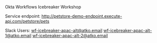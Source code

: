 Okta Workflows Icebreaker Workshop

Service endpoint: http://petstore-demo-endpoint.execute-api.com/petstore/pets 

Slack Users:
wf-icebreaker-apac-alt@atko.email
wf-icebreaker-apac-alt-1@atko.email
wf-icebreaker-apac-alt-2@atko.email

